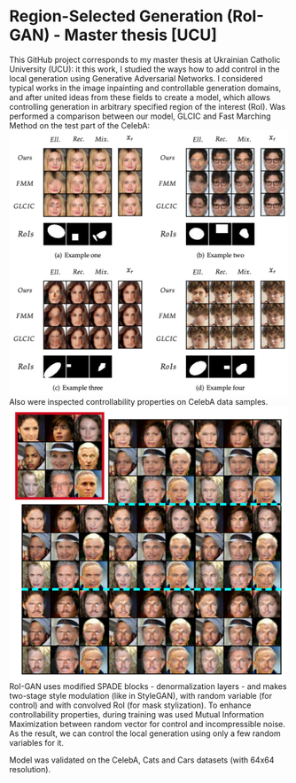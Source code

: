 # Region-Selected Generation (RoI-GAN) - Master thesis [UCU]
This GitHub project corresponds to my master thesis at Ukrainian Catholic University (UCU): it this work, I studied the ways how to add control in the local generation using Generative Adversarial Networks. I considered typical works in the image inpainting and controllable generation domains, and after united ideas from these fields to create a model, which allows controlling generation in arbitrary specified region of the interest (RoI). Was performed a comparison between our model, GLCIC and Fast Marching Method on the test part of the CelebA:
![Comparison with FMM and GLCIC](images/comparison.png)
Also were inspected controllability properties on CelebA data samples. 
![Examples of controllability on the CelebA](images/examples.png)
RoI-GAN uses modified SPADE blocks - denormalization layers - and makes two-stage style modulation (like in StyleGAN), with random variable (for control) and with convolved RoI (for mask stylization). To enhance controllability properties, during training was used Mutual Information Maximization between random vector for control and incompressible noise. As the result, we can control the local generation using only a few random variables for it.

Model was validated on the CelebA, Cats and Cars datasets (with 64x64 resolution).
